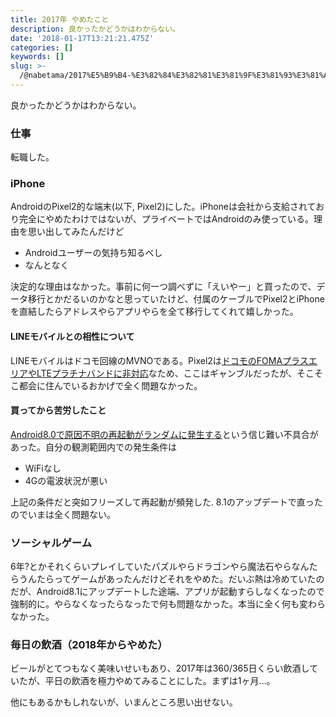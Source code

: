 ```yaml
---
title: 2017年 やめたこと
description: 良かったかどうかはわからない。
date: '2018-01-17T13:21:21.475Z'
categories: []
keywords: []
slug: >-
  /@nabetama/2017%E5%B9%B4-%E3%82%84%E3%82%81%E3%81%9F%E3%81%93%E3%81%A8-aba8196ebb03
---
```


良かったかどうかはわからない。

### 仕事

転職した。

### iPhone

AndroidのPixel2的な端末(以下, Pixel2)にした。iPhoneは会社から支給されており完全にやめたわけではないが、プライベートではAndroidのみ使っている。理由を思い出してみたんだけど

*   Androidユーザーの気持ち知るべし
*   なんとなく

決定的な理由はなかった。事前に何一つ調べずに「えいやー」と買ったので、データ移行とかだるいのかなと思っていたけど、付属のケーブルでPixel2とiPhoneを直結したらアドレスやらアプリやらを全て移行してくれて嬉しかった。

#### **LINEモバイルとの相性について**

LINEモバイルはドコモ回線のMVNOである。Pixel2は[ドコモのFOMAプラスエリアやLTEプラチナバンドに非対応](http://androidlover.net/pixel2#FOMALTE)なため、ここはギャンブルだったが、そこそこ都会に住んでいるおかげで全く問題なかった。

#### **買ってから苦労したこと**

[Android8.0で原因不明の再起動がランダムに発生する](https://www.theverge.com/circuitbreaker/2017/11/28/16712510/google-pixel-2-reboot-fix-coming)という信じ難い不具合があった。自分の観測範囲内での発生条件は

*   WiFiなし
*   4Gの電波状況が悪い

上記の条件だと突如フリーズして再起動が頻発した. 8.1のアップデートで直ったのでいまは全く問題ない。

### ソーシャルゲーム

6年?とかそれくらいプレイしていたパズルやらドラゴンやら魔法石やらなんたらうんたらってゲームがあったんだけどそれをやめた。だいぶ熱は冷めていたのだが、Android8.1にアップデートした途端、アプリが起動すらしなくなったので強制的に。やらなくなったらなったで何も問題なかった。本当に全く何も変わらなかった。

### 毎日の飲酒（2018年からやめた）

ビールがとてつもなく美味いせいもあり、2017年は360/365日くらい飲酒していたが、平日の飲酒を極力やめてみることにした。まずは1ヶ月…。

他にもあるかもしれないが、いまんところ思い出せない。